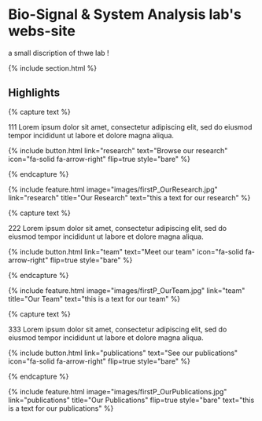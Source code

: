 ---
---

# Bio-Signal & System Analysis lab's webs-site

a small discription of thwe lab !

{% include section.html %}

## Highlights

{% capture text %}

111 Lorem ipsum dolor sit amet, consectetur adipiscing elit, sed do eiusmod tempor incididunt ut labore et dolore magna aliqua.

{%
  include button.html
  link="research"
  text="Browse our research"
  icon="fa-solid fa-arrow-right"
  flip=true
  style="bare"
%}

{% endcapture %}

{%
  include feature.html
  image="images/firstP_OurResearch.jpg"
  link="research"
  title="Our Research"
  text="this a text for our research"
%}


{% capture text %}

222 Lorem ipsum dolor sit amet, consectetur adipiscing elit, sed do eiusmod tempor incididunt ut labore et dolore magna aliqua.

{%
  include button.html
  link="team"
  text="Meet our team"
  icon="fa-solid fa-arrow-right"
  flip=true
  style="bare"
%}

{% endcapture %}

{%
  include feature.html
  image="images/firstP_OurTeam.jpg"
  link="team"
  title="Our Team"
  text="this is a text for our team"
%}


{% capture text %}

333 Lorem ipsum dolor sit amet, consectetur adipiscing elit, sed do eiusmod tempor incididunt ut labore et dolore magna aliqua.

{%
  include button.html
  link="publications"
  text="See our publications"
  icon="fa-solid fa-arrow-right"
  flip=true
  style="bare"
%}

{% endcapture %}

{%
  include feature.html
  image="images/firstP_OurPublications.jpg"
  link="publications"
  title="Our Publications"
  flip=true
  style="bare"
  text="this is a text for our publications"
%}
